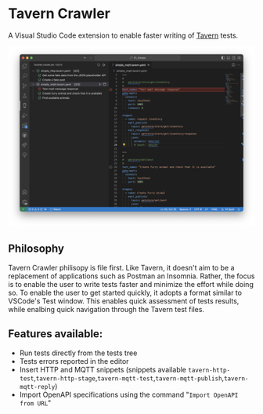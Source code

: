 # Tavern Crawler

A Visual Studio Code extension to enable faster writing of [Tavern](https://tavern.readthedocs.io/en/latest/index.html) tests.

![Tavern Crawler main window](docs/images/taver_crawler.png)

## Philosophy
Tavern Crawler philisopy is file first. Like Tavern, it doesn't aim to be a replacement of applications such as Postman an Insomnia. Rather, the focus is to enable the user to write tests faster and minimize the effort while doing so.
To enable the user to get started quickly, it adopts a format similar to VSCode's Test window. This enables quick assessment of tests results, while enalbing quick navigation through the Tavern test files.

## Features available:
- Run tests directly from the tests tree
- Tests errors reported in the editor
- Insert HTTP and MQTT snippets (snippets available `tavern-http-test`,`tavern-http-stage`,`tavern-mqtt-test`,`tavern-mqtt-publish`,`tavern-mqtt-reply`)
- Import OpenAPI specifications using the command "`Import OpenAPI from URL`"
